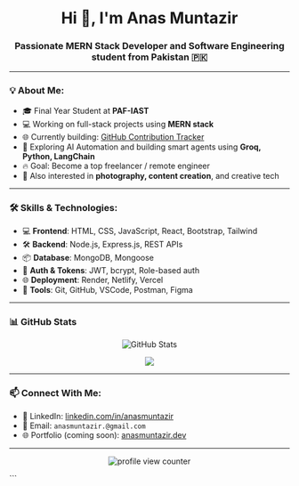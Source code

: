 <h1 align="center">Hi 👋, I'm Anas Muntazir</h1>
<h3 align="center">Passionate MERN Stack Developer and Software Engineering student from Pakistan 🇵🇰</h3>


---

### 💡 About Me:
- 🎓 Final Year Student at **PAF-IAST**
- 💻 Working on full-stack projects using **MERN stack**
- 🌐 Currently building: [GitHub Contribution Tracker](https://github.com/AnasMuntazir/github-contribution-tracker)
- 🤖 Exploring AI Automation and building smart agents using **Groq, Python, LangChain**
- 🔥 Goal: Become a top freelancer / remote engineer 
- 📸 Also interested in **photography, content creation**, and creative tech

---

### 🛠️ Skills & Technologies:

- 💻 **Frontend**: HTML, CSS, JavaScript, React, Bootstrap, Tailwind  
- 🛠️ **Backend**: Node.js, Express.js, REST APIs  
- 📦 **Database**: MongoDB, Mongoose  
- 🔐 **Auth & Tokens**: JWT, bcrypt, Role-based auth  
- 🌐 **Deployment**: Render, Netlify, Vercel  
- 🚀 **Tools**: Git, GitHub, VSCode, Postman, Figma  

---

### 📊 GitHub Stats

<p align="center">
  <img src="https://github-readme-stats.vercel.app/api?username=AnasMuntazir&show_icons=true&theme=radical" alt="GitHub Stats" />
</p>

<p align="center">
  <img src="https://github-readme-streak-stats.herokuapp.com?user=AnasMuntazir&theme=dark&hide_border=true" />
</p>

---

### 📫 Connect With Me:

- 💼 LinkedIn: [linkedin.com/in/anasmuntazir](https://linkedin.com/in/anasmuntazir)  
- 📧 Email: `anasmuntazir.@gmail.com`  
- 🌐 Portfolio (coming soon): [anasmuntazir.dev](https://github.com/AnasMuntazir)

---


<p align="center"> <img src="https://komarev.com/ghpvc/?username=AnasMuntazir&label=Profile+Views&color=8000FF&style=flat-square" alt="profile view counter" /> </p> ```
